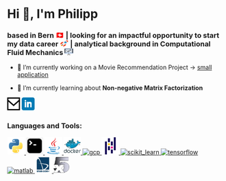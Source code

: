 <h1 align="left">Hi 👋, I'm Philipp</h1>
<h3 align="left">based in Bern <a target="_blank" rel="noreferrer"> <img src="./icons/swiss.png?raw=true" alt="swissFlag" width="20" height="15"/> </a>
| looking for an impactful opportunity to start my data career <a target="_blank" rel="noreferrer"> <img src="./icons/rocket.png?raw=true" alt="rocket" width="20" height="15"/> </a>
| analytical background in Computational Fluid Mechanics <a target="_blank" rel="noreferrer"> <img src="./icons/trends.svg" alt="cfd" width="20" height="15"/> </a>
</h3>

- 🔭 I’m currently working on a Movie Recommendation Project -> [small application](https://favorite-movies.streamlit.app/)

- 🌱 I’m currently learning about **Non-negative Matrix Factorization**


<p align='left'>
<a href="mailto:p.zschoernig@gmail.com"><img height="30" src="./icons/email.png?raw=true"></a>
<a href="https://www.linkedin.com/in/p-zschoernig/"><img height="30" src="./icons/linkedin.png?raw=true"></a>
</p>

<p align="left">
</p>

<h3 align="left">Languages and Tools:</h3>
<p align="left"> <a href="https://www.python.org" target="_blank" rel="noreferrer"> <img src="https://raw.githubusercontent.com/devicons/devicon/master/icons/python/python-original.svg" alt="python" width="40" height="40"/> </a><a href="https://www.gnu.org/software/bash/" target="_blank" rel="noreferrer"> <img src="./icons/bash.png?raw=true" alt="bash" width="40" height="40"/> </a>  <a href="https://www.java.com" target="_blank" rel="noreferrer"> <img src="https://raw.githubusercontent.com/devicons/devicon/master/icons/java/java-original.svg" alt="java" width="40" height="40"/> </a><a href="https://www.docker.com/" target="_blank" rel="noreferrer"> <img src="https://raw.githubusercontent.com/devicons/devicon/master/icons/docker/docker-original-wordmark.svg" alt="docker" width="40" height="40"/> </a> <a href="https://cloud.google.com" target="_blank" rel="noreferrer"> <img src="https://www.vectorlogo.zone/logos/google_cloud/google_cloud-icon.svg" alt="gcp" width="40" height="40"/> </a>   <a href="https://pandas.pydata.org/" target="_blank" rel="noreferrer"> <img src="https://raw.githubusercontent.com/devicons/devicon/2ae2a900d2f041da66e950e4d48052658d850630/icons/pandas/pandas-original.svg" alt="pandas" width="40" height="40"/> </a>  <a href="https://scikit-learn.org/" target="_blank" rel="noreferrer"> <img src="https://upload.wikimedia.org/wikipedia/commons/0/05/Scikit_learn_logo_small.svg" alt="scikit_learn" width="40" height="40"/> </a> <a href="https://www.tensorflow.org" target="_blank" rel="noreferrer"> <img src="https://www.vectorlogo.zone/logos/tensorflow/tensorflow-icon.svg" alt="tensorflow" width="40" height="40"/> </a> </a> <a href="https://www.mathworks.com/" target="_blank" rel="noreferrer"> <img src="https://upload.wikimedia.org/wikipedia/commons/2/21/Matlab_Logo.png" alt="matlab" width="40" height="40"/> </a><a href="https://plm.sw.siemens.com/de-DE/simcenter/fluids-thermal-simulation/star-ccm/" target="_blank" rel="noreferrer"> <img src="./icons/star.jpg" alt="StarCCM" width="40" height="40"/> </a> <a href="https://www.xflr5.tech/xflr5.htm" target="_blank" rel="noreferrer"> <img src="./icons/XFLR5.png?raw=true" alt="XFLR5" width="37" height="37"/> </a> </p>
